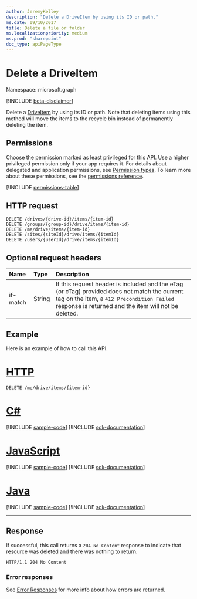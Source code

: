 ```yaml
---
author: JeremyKelley
description: "Delete a DriveItem by using its ID or path."
ms.date: 09/10/2017
title: Delete a file or folder
ms.localizationpriority: medium
ms.prod: "sharepoint"
doc_type: apiPageType
---
```

# Delete a DriveItem

Namespace: microsoft.graph

[!INCLUDE [beta-disclaimer](../../includes/beta-disclaimer.md)]

Delete a [DriveItem](../resources/driveitem.md) by using its ID or path.
Note that deleting items using this method will move the items to the recycle bin instead of permanently deleting the item.

## Permissions

Choose the permission marked as least privileged for this API. Use a higher privileged permission only if your app requires it. For details about delegated and application permissions, see [Permission types](/graph/permissions-overview#permission-types). To learn more about these permissions, see the [permissions reference](/graph/permissions-reference).

<!-- { "blockType": "permissions", "name": "driveitem_delete" } -->
[!INCLUDE [permissions-table](../includes/permissions/driveitem-delete-permissions.md)]

## HTTP request

<!-- { "blockType": "ignored" } -->

```http
DELETE /drives/{drive-id}/items/{item-id}
DELETE /groups/{group-id}/drive/items/{item-id}
DELETE /me/drive/items/{item-id}
DELETE /sites/{siteId}/drive/items/{itemId}
DELETE /users/{userId}/drive/items/{itemId}
```

## Optional request headers

| Name          | Type   | Description                                                                                                                                                                                       |
|:--------------|:-------|:--------------------------------------------------------------------------------------------------------------------------------------------------------------------------------------------------|
| if-match      | String | If this request header is included and the eTag (or cTag) provided does not match the current tag on the item, a `412 Precondition Failed` response is returned and the item will not be deleted. |

## Example

Here is an example of how to call this API.


# [HTTP](#tab/http)
<!-- { "blockType": "request", "name": "delete-drive-item", "scopes": "files.readwrite" } -->

```http
DELETE /me/drive/items/{item-id}
```

# [C#](#tab/csharp)
[!INCLUDE [sample-code](../includes/snippets/csharp/delete-drive-item-csharp-snippets.md)]
[!INCLUDE [sdk-documentation](../includes/snippets/snippets-sdk-documentation-link.md)]

# [JavaScript](#tab/javascript)
[!INCLUDE [sample-code](../includes/snippets/javascript/delete-drive-item-javascript-snippets.md)]
[!INCLUDE [sdk-documentation](../includes/snippets/snippets-sdk-documentation-link.md)]

# [Java](#tab/java)
[!INCLUDE [sample-code](../includes/snippets/java/delete-drive-item-java-snippets.md)]
[!INCLUDE [sdk-documentation](../includes/snippets/snippets-sdk-documentation-link.md)]

---


## Response

If successful, this call returns a `204 No Content` response to indicate that resource was deleted and there was nothing to return.

<!-- { "blockType": "response" } -->

```http
HTTP/1.1 204 No Content
```

### Error responses

See [Error Responses][error-response] for more info about
how errors are returned.

[error-response]: /graph/errors

<!--
{
  "type": "#page.annotation",
  "description": "Delete a DriveItem from a drive",
  "keywords": "delete,existing item,onedrive",
  "section": "documentation",
  "tocPath": "Items/Delete",
  "suppressions": [
  ]
}
-->


